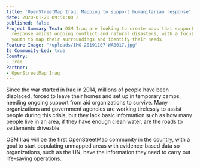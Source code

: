 ```yaml
---
title: 'OpenStreetMap Iraq: Mapping to support humanitarian response'
date: 2020-01-20 09:51:00 Z
published: false
Project Summary Text: OSM Iraq are looking to create maps that support humanitarian
  response amidst ongoing conflict and natural disasters, with a focus on training
  youth to map their surroundings and identify their needs.
Feature Image: "/uploads/IMG-20191107-WA0017.jpg"
Is Community-Led: true
Country:
- Iraq
Partner:
- OpenStreetMap Iraq
---
```


Since the war started in Iraq in 2014, millions of people have been displaced, forced to leave their homes and set up in temporary camps, needing ongoing support from aid organizations to survive. Many organizations and government agencies are working tirelessly to assist people during this crisis, but they lack basic information such as how many people live in an area, if they have enough clean water, are the roads to settlements driveable.
 
OSM Iraq will be the first OpenStreetMap community in the country, with a goal to start populating unmapped areas with evidence-based data so organizations, such as the UN, have the information they need to carry out life-saving operations.
